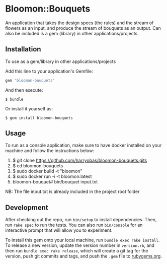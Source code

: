 # Bloomon::Bouquets

An application that takes the design specs (the rules) and the stream of flowers as an input, and produce the stream of bouquets as an output. Can also be included is a gem (library) in other applications/projects.

## Installation

To use as a gem/library in other applications/projects

Add this line to your application's Gemfile:

```ruby
gem 'bloomon-bouquets'
```

And then execute:

    $ bundle

Or install it yourself as:

    $ gem install bloomon-bouquets

## Usage

To run as a console application, make sure to have docker installed on your machine and
follow the instructions below:

1. $ git clone https://github.com/harryobas/bloomon-bouquets.gits
2. $ cd bloomon-bouquets
3. $ sudo docker build -t "bloomon"
4. $ sudo docker run  -i -t bloomon:latest
5. bloomon-bouquet# bin/bouquet input.txt

NB: The file input.txt is already included in the project root folder

## Development

After checking out the repo, run `bin/setup` to install dependencies. Then, run `rake spec` to run the tests. You can also run `bin/console` for an interactive prompt that will allow you to experiment.

To install this gem onto your local machine, run `bundle exec rake install`. To release a new version, update the version number in `version.rb`, and then run `bundle exec rake release`, which will create a git tag for the version, push git commits and tags, and push the `.gem` file to [rubygems.org](https://rubygems.org).
